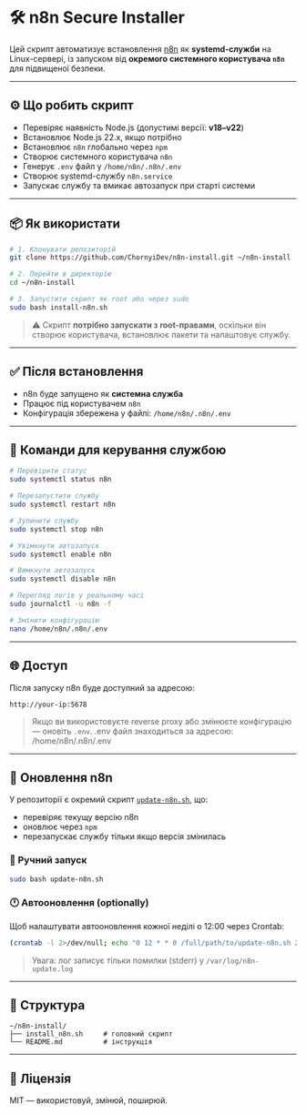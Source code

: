 # 🛠️ n8n Secure Installer

Цей скрипт автоматизує встановлення [n8n](https://n8n.io) як **systemd-служби** на Linux-сервері, із запуском від **окремого системного користувача `n8n`** для підвищеної безпеки.

---

## ⚙️ Що робить скрипт

* Перевіряє наявність Node.js (допустимі версії: **v18–v22**)
* Встановлює Node.js 22.x, якщо потрібно
* Встановлює `n8n` глобально через `npm`
* Створює системного користувача `n8n`
* Генерує `.env` файл у `/home/n8n/.n8n/.env`
* Створює systemd-службу `n8n.service`
* Запускає службу та вмикає автозапуск при старті системи

---

## 📦 Як використати

```bash
# 1. Клонувати репозиторій
git clone https://github.com/ChornyiDev/n8n-install.git ~/n8n-install

# 2. Перейти в директорію
cd ~/n8n-install

# 3. Запустити скрипт як root або через sudo
sudo bash install-n8n.sh
```

> ⚠️ Скрипт **потрібно запускати з root-правами**, оскільки він створює користувача, встановлює пакети та налаштовує службу.

---

## ✅ Після встановлення

* n8n буде запущено як **системна служба**
* Працює під користувачем `n8n`
* Конфігурація збережена у файлі:
  `/home/n8n/.n8n/.env`

---

## 🔧 Команди для керування службою

```bash
# Перевірити статус
sudo systemctl status n8n

# Перезапустити службу
sudo systemctl restart n8n

# Зупинити службу
sudo systemctl stop n8n

# Увімкнути автозапуск
sudo systemctl enable n8n

# Вимкнути автозапуск
sudo systemctl disable n8n

# Перегляд логів у реальному часі
sudo journalctl -u n8n -f

# Змінити конфігурацію
nano /home/n8n/.n8n/.env
```

---

## 🌐 Доступ

Після запуску n8n буде доступний за адресою:

```
http://your-ip:5678
```

> Якщо ви використовуєте reverse proxy або змінюєте конфігурацію — оновіть `.env`.
> .env файл знаходиться за адресою: /home/n8n/.n8n/.env

---

## 📅 Оновлення n8n

У репозиторії є окремий скрипт [`update-n8n.sh`](./update-n8n.sh), що:

- перевіряє текущу версію n8n
- оновлює через `npm`
- перезапускає службу тільки якщо версія змінилась

### 🔧 Ручний запуск

```bash
sudo bash update-n8n.sh
```

### 🕛 Автооновлення (optionally)

Щоб налаштувати автооновлення кожної неділі о 12:00 через Crontab:

```bash
(crontab -l 2>/dev/null; echo "0 12 * * 0 /full/path/to/update-n8n.sh 2>> /var/log/n8n-update.log") | crontab -
```

> Увага: лог записує тільки помилки (stderr) у `/var/log/n8n-update.log`

---

## 📁 Структура

```
~/n8n-install/
├── install_n8n.sh     # головний скрипт
└── README.md          # інструкція
```

---

## 📜 Ліцензія

MIT — використовуй, змінюй, поширюй.
